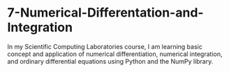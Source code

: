 # 7-Numerical-Differentation-and-Integration

In my Scientific Computing Laboratories course, I am learning basic concept and application of numerical differentiation, numerical integration, and ordinary differential equations using Python and the NumPy library.
